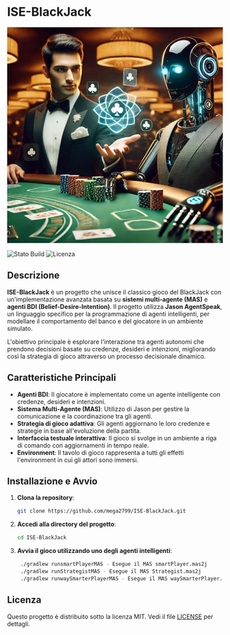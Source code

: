 
# ISE-BlackJack

![Copertina](https://github.com/mega2799/ISE-BlackJack/blob/main/album.jpg)

![Stato Build](https://img.shields.io/github/actions/workflow/status/mega2799/ISE-BlackJack/build.yml)
![Licenza](https://img.shields.io/github/license/mega2799/ISE-BlackJack)

## Descrizione

**ISE-BlackJack** è un progetto che unisce il classico gioco del BlackJack con un'implementazione avanzata basata su **sistemi multi-agente (MAS)** e **agenti BDI (Belief-Desire-Intention)**. Il progetto utilizza **Jason AgentSpeak**, un linguaggio specifico per la programmazione di agenti intelligenti, per modellare il comportamento del banco e del giocatore in un ambiente simulato.

L'obiettivo principale è esplorare l'interazione tra agenti autonomi che prendono decisioni basate su credenze, desideri e intenzioni, migliorando così la strategia di gioco attraverso un processo decisionale dinamico.

## Caratteristiche Principali

- **Agenti BDI**: Il giocatore è implementato come un agente intelligente con credenze, desideri e intenzioni.
- **Sistema Multi-Agente (MAS)**: Utilizzo di Jason per gestire la comunicazione e la coordinazione tra gli agenti.
- **Strategia di gioco adattiva**: Gli agenti aggiornano le loro credenze e strategie in base all'evoluzione della partita.
- **Interfaccia testuale interattiva**: Il gioco si svolge in un ambiente a riga di comando con aggiornamenti in tempo reale.
- **Environment**: Il tavolo di gioco rappresenta a tutti gli effetti l'environment in cui gli attori sono immersi.

## Installazione e Avvio

1. **Clona la repository**:
   ```bash
   git clone https://github.com/mega2799/ISE-BlackJack.git
   ```
2. **Accedi alla directory del progetto**:
   ```bash
   cd ISE-BlackJack
   ```
3. **Avvia il gioco utilizzando uno degli agenti intelligenti**:
   ```bash
    ./gradlew runsmartPlayerMAS - Esegue il MAS smartPlayer.mas2j
    ./gradlew runStrategistMAS - Esegue il MAS Strategist.mas2j
    ./gradlew runwaySmarterPlayerMAS - Esegue il MAS waySmarterPlayer.mas2j
   ```

## Licenza

Questo progetto è distribuito sotto la licenza MIT. Vedi il file [LICENSE](https://github.com/mega2799/ISE-BlackJack/blob/main/LICENSE) per dettagli.

